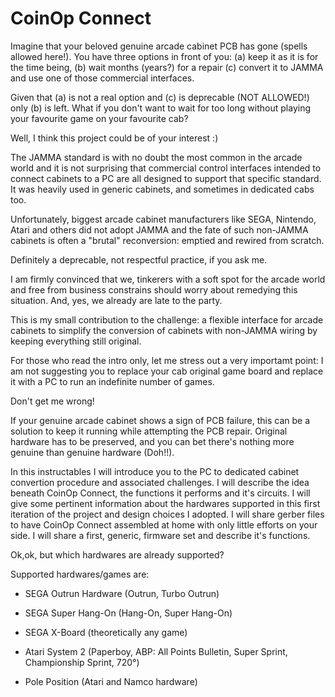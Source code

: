 # CoinOp Connect
Imagine that your beloved genuine arcade cabinet PCB has gone (spells allowed here!). You have three options in front of you: (a) keep it as it is for the time being, (b) wait months (years?) for a repair (c) convert it to JAMMA and use one of those commercial interfaces.

Given that (a) is not a real option and (c) is deprecable (NOT ALLOWED!) only (b) is left. What if you don't want to wait for too long without playing your favourite game on your favourite cab?

Well, I think this project could be of your interest :)

The JAMMA standard is with no doubt the most common in the arcade world and it is not surprising that commercial control interfaces intended to connect cabinets to a PC are all designed to support that specific standard. It was heavily used in generic cabinets, and sometimes in dedicated cabs too.

Unfortunately, biggest arcade cabinet manufacturers like SEGA, Nintendo, Atari and others did not adopt JAMMA and the fate of such non-JAMMA cabinets is often a "brutal" reconversion: emptied and rewired from scratch.

Definitely a deprecable, not respectful practice, if you ask me.

I am firmly convinced that we, tinkerers with a soft spot for the arcade world and free from business constrains should worry about remedying this situation. And, yes, we already are late to the party.

This is my small contribution to the challenge: a flexible interface for arcade cabinets to simplify the conversion of cabinets with non-JAMMA wiring by keeping everything still original.

For those who read the intro only, let me stress out a very importamt point: I am not suggesting you to replace your cab original game board and replace it with a PC to run an indefinite number of games.

Don't get me wrong!

If your genuine arcade cabinet shows a sign of PCB failure, this can be a solution to keep it running while attempting the PCB repair. Original hardware has to be preserved, and you can bet there's nothing more genuine than genuine hardware (Doh!!).

In this instructables I will introduce you to the PC to dedicated cabinet convertion procedure and associated challenges. I will describe the idea beneath CoinOp Connect, the functions it performs and it's circuits. I will give some pertinent information about the hardwares supported in this first iteration of the project and design choices I adopted. I will share gerber files to have CoinOp Connect assembled at home with only little efforts on your side. I will share a first, generic, firmware set and describe it's functions.

Ok,ok, but which hardwares are already supported?

Supported hardwares/games are:

- SEGA Outrun Hardware (Outrun, Turbo Outrun)

- SEGA Super Hang-On (Hang-On, Super Hang-On)

- SEGA X-Board (theoretically any game)

- Atari System 2 (Paperboy, ABP: All Points Bulletin, Super Sprint, Championship Sprint, 720°)

- Pole Position (Atari and Namco hardware)
